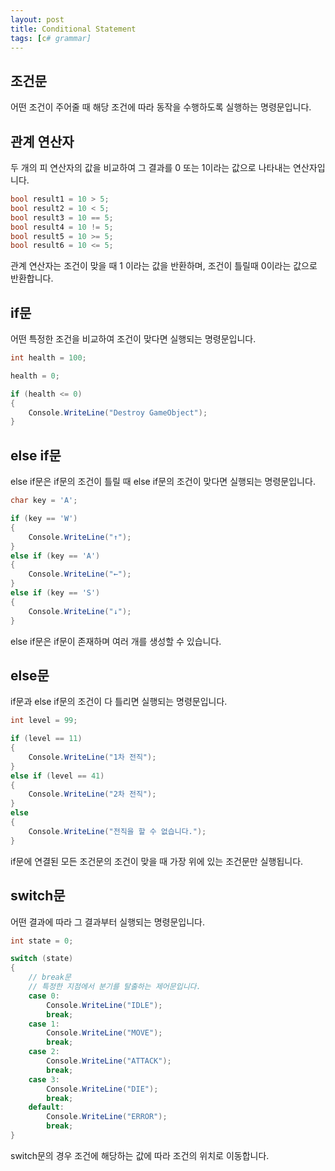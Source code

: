 ```yaml
---
layout: post
title: Conditional Statement
tags: [c# grammar]
---
```


## 조건문

어떤 조건이 주어줄 때 해당 조건에 따라 동작을 수행하도록 실행하는 명령문입니다.

## 관계 연산자

두 개의 피 연산자의 값을 비교하여 그 결과를 0 또는 1이라는 값으로 나타내는 연산자입니다.

~~~c#
bool result1 = 10 > 5;
bool result2 = 10 < 5;
bool result3 = 10 == 5;
bool result4 = 10 != 5;
bool result5 = 10 >= 5;
bool result6 = 10 <= 5;
~~~

관계 연산자는 조건이 맞을 때 1 이라는 값을 반환하며, 조건이 틀릴때 0이라는 값으로 반환합니다.

## if문
어떤 특정한 조건을 비교하여 조건이 맞다면 실행되는 명령문입니다.

~~~c#
int health = 100;

health = 0;

if (health <= 0)
{
    Console.WriteLine("Destroy GameObject");
}
~~~

## else if문
else if문은 if문의 조건이 틀릴 때 else if문의 조건이 맞다면 실행되는 명령문입니다.

~~~c#
char key = 'A';

if (key == 'W')
{
    Console.WriteLine("↑");
}
else if (key == 'A')
{
    Console.WriteLine("←");
}
else if (key == 'S')
{
    Console.WriteLine("↓");
}
~~~

else if문은 if문이 존재하며 여러 개를 생성할 수 있습니다.

## else문
if문과 else if문의 조건이 다 틀리면 실행되는 명령문입니다.

~~~c#
int level = 99;

if (level == 11)
{
    Console.WriteLine("1차 전직");
}
else if (level == 41)
{
    Console.WriteLine("2차 전직");
}
else
{
    Console.WriteLine("전직을 할 수 없습니다.");
}
~~~

if문에 연결된 모든 조건문의 조건이 맞을 때 가장 위에 있는 조건문만 실행됩니다.

## switch문
어떤 결과에 따라 그 결과부터 실행되는 명령문입니다.
~~~c#
int state = 0;

switch (state)
{
    // break문
    // 특정한 지점에서 분기를 탈출하는 제어문입니다.
    case 0:
        Console.WriteLine("IDLE");
        break;
    case 1:
        Console.WriteLine("MOVE");
        break;
    case 2:
        Console.WriteLine("ATTACK");
        break;
    case 3:
        Console.WriteLine("DIE");
        break;
    default:
        Console.WriteLine("ERROR");
        break;
}
~~~
switch문의 경우 조건에 해당하는 값에 따라 조건의 위치로 이동합니다.